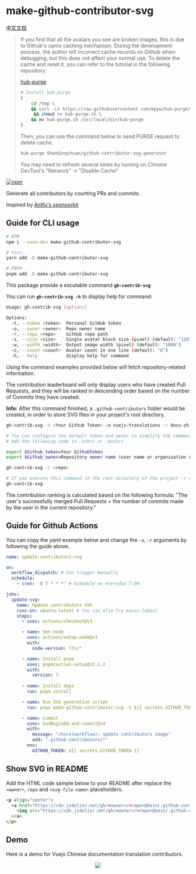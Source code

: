 # make-github-contributor-svg

[中文文档](./README_CN.md)

> If you find that all the avatars you see are broken images, this is due to Github's camo caching mechanism. During the development process, the author left incorrect cache records on Github when debugging, but this does not affect your normal use. To delete the cache and reset it, you can refer to the tutorial in the following repository:
> 
> [hub-purge](https://github.com/mpyw/hub-purge)
> 
> ```bash
> # Install hub-purge
> (
>     cd /tmp \
>     && curl -LO https://raw.githubusercontent.com/mpyw/hub-purge/master/hub-purge.sh \
>      && chmod +x hub-purge.sh \
>     && mv hub-purge.sh /usr/local/bin/hub-purge
> )
> ```
> 
> Then, you can use the command below to send PURGE request to delete cache. 
> 
> ```bash
> hub-purge ShenQingchuan/github-contributor-svg-generator
> ```
> 
> You may need to refresh several times by turning on Chrome DevTool's "Network" -> "Disable Cache"

[![npm](https://img.shields.io/npm/v/make-github-contributor-svg.svg)](https://npmjs.com/package/make-github-contributor-svg)

Generate all contributors by counting PRs and commits. 

Inspired by [Antfu's sponsorkit](https://github.com/antfu/sponsorkit)

## Guide for CLI usage

```bash
# NPM
npm i --save-dev make-github-contributor-svg

# Yarn
yarn add -D make-github-contributor-svg

# PNPM
pnpm add -D make-github-contributor-svg
```

This package provide a excutable command **`gh-contrib-svg`**

You can run **`gh-contrib-svg -h`** to display help for command:

```bash
Usage: gh-contrib-svg [options]

Options:
  -t, --token <token>  Personal GitHub token
  -o, --owner <owner>  Repo owner name
  -r, --repo <repo>    GitHub repo path
  -s, --size <size>    Single avatar block size (pixel) (default: "120")
  -w, --width <width>  Output image width (pixel) (default: "1000")
  -c, --count <count>  Avatar count in one line (default: "8")
  -h, --help           display help for command
```

Using the command examples provided below will fetch repository-related information.

The contribution leaderboard will only display users who have created Pull Requests, and they will be ranked in descending order based on the number of Commits they have created.

**Info:** After this command finished, a `.github-contributors` folder would be created, in order to store SVG files in your project's root directory.

```bash
gh-contrib-svg -t <Your Github Token> -o vuejs-translations -r docs-zh-cn

# You can configure the default token and owner to simplify the command
# Add the following code in .zshrc or .bashrc

export $Github_token=Your GithubToken
export $Github_owner=Repository owner name (user name or organization name)

gh-contrib-svg -r <repo>

# If you execute this command in the root directory of the project -r can also be omitted, and the name in package.json in the current directory is read by default
gh-contrib-svg
```

The contribution ranking is calculated based on the following formula: "The user's successfully merged Pull Requests + the number of commits made by the user in the current repository."

## Guide for Github Actions

You can copy the yaml example below and change the `-o`, `-r` arguments by following the guide above.

```yaml
name: update-contributors-svg

on:
  workflow_dispatch: # Can trigger manually
  schedule:
    - cron: '0 7 * * *' # Schedule on everyday 7:00

jobs:
  update-svg:
    name: Update contributors SVG
    runs-on: ubuntu-latest # You can also try macos-latest
    steps:
      - uses: actions/checkout@v3

      - name: Set node
        uses: actions/setup-node@v3
        with:
          node-version: lts/*

      - name: Install pnpm
        uses: pnpm/action-setup@v2.2.2
        with:
          version: 7
      
      - name: Install deps
        run: pnpm install

      - name: Run SVG generation script
        run: pnpx make-github-contributor-svg -t ${{ secrets.GITHUB_TOKEN }} -o vuejs-translations -r docs-zh-cn

      - name: Commit
        uses: EndBug/add-and-commit@v4
        with:
          message: "chore(workflow): update contributors image"
          add: ".github-contributors/*"
        env:
          GITHUB_TOKEN: ${{ secrets.GITHUB_TOKEN }}
```

## Show SVG in README

Add the HTML code sample below to your README after replace the `<owner>`, `repo` and `<svg-file-name>` placeholders.

```markdown
<p align="center">
  <a href="https://cdn.jsdelivr.net/gh/<owner>/<repo>@main/.github-contributors/<svg-file-name>.svg">
    <img src="https://cdn.jsdelivr.net/gh/<owner>/<repo>@main/.github-contributors/<svg-file-name>.svg" />
  </a>
</p>
```

## Demo

Here is a demo for Vuejs Chinese documentation translation contributors.

<p align="center">
  <a href="https://cdn.jsdelivr.net/gh/ShenQingchuan/github-contributor-svg-generator@main/.github-contributors/vuejs-translations_docs-zh-cn.svg">
    <img src="https://cdn.jsdelivr.net/gh/ShenQingchuan/github-contributor-svg-generator@main/.github-contributors/vuejs-translations_docs-zh-cn.svg" />
  </a>
</p>
